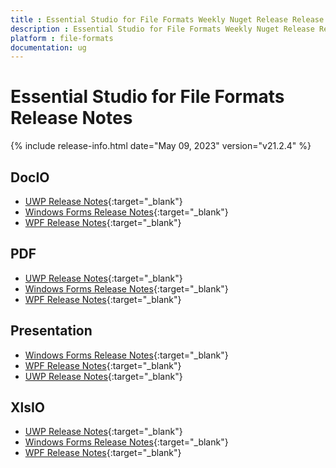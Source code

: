 ```yaml
---
title : Essential Studio for File Formats Weekly Nuget Release Release Notes  
description : Essential Studio for File Formats Weekly Nuget Release Release Notes  
platform : file-formats
documentation: ug
---
```


# Essential Studio for File Formats  Release Notes  

{% include release-info.html date="May 09, 2023" version="v21.2.4" %} 

## DocIO

* [UWP Release Notes](/uwp/release-notes/v21.2.4#docio){:target="_blank"}
* [Windows Forms Release Notes](/windowsforms/release-notes/v21.2.4#docio){:target="_blank"}
* [WPF Release Notes](/wpf/release-notes/v21.2.4#docio){:target="_blank"}


## PDF

* [UWP Release Notes](/uwp/release-notes/v21.2.4#pdf){:target="_blank"}
* [Windows Forms Release Notes](/windowsforms/release-notes/v21.2.4#pdf){:target="_blank"}
* [WPF Release Notes](/wpf/release-notes/v21.2.4#pdf){:target="_blank"}


## Presentation

* [Windows Forms Release Notes](/windowsforms/release-notes/v21.2.4#presentation){:target="_blank"}
* [WPF Release Notes](/wpf/release-notes/v21.2.4#presentation){:target="_blank"}
* [UWP Release Notes](/uwp/release-notes/v21.2.4#presentation){:target="_blank"}


## XlsIO

* [UWP Release Notes](/uwp/release-notes/v21.2.4#xlsio){:target="_blank"}
* [Windows Forms Release Notes](/windowsforms/release-notes/v21.2.4#xlsio){:target="_blank"}
* [WPF Release Notes](/wpf/release-notes/v21.2.4#xlsio){:target="_blank"}